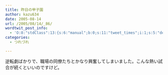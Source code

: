 ```yaml
---
title: 昨日の甲子園
author: kazu634
date: 2005-08-14
url: /2005/08/14/_86/
wordtwit_post_info:
  - 'O:8:"stdClass":13:{s:6:"manual";b:0;s:11:"tweet_times";i:1;s:5:"delay";i:0;s:7:"enabled";i:1;s:10:"separation";s:2:"60";s:7:"version";s:3:"3.7";s:14:"tweet_template";b:0;s:6:"status";i:2;s:6:"result";a:0:{}s:13:"tweet_counter";i:2;s:13:"tweet_log_ids";a:1:{i:0;i:1949;}s:9:"hash_tags";a:0:{}s:8:"accounts";a:1:{i:0;s:7:"kazu634";}}'
categories:
  - つれづれ

---
```

<div class="section">
<p>
    逆転劇ばかりで、職場の同僚たちとかなり興奮してしまいました。こんな熱い試合が続くといいのですけど。
</p>
</div>